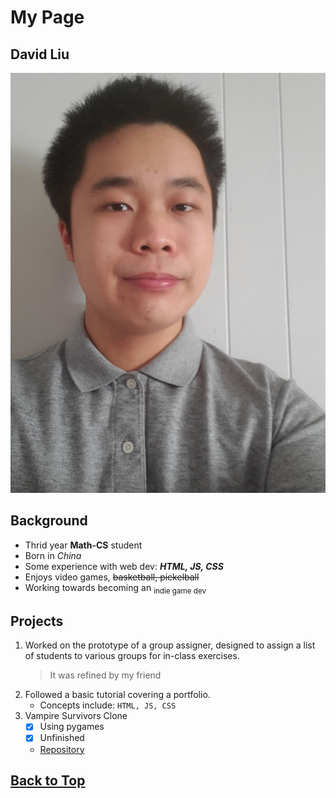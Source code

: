 # My Page
## David Liu
<img src="Selfie.jpg"
     alt="Selfie"
     style="height: 300;" />
## Background
* Thrid year __Math-CS__ student
* Born in _China_
* Some experience with web dev: **_HTML, JS, CSS_**
* Enjoys video games, ~~basketball, pickelball~~
* Working towards becoming an <sub>indie game dev</sub>
## Projects
1. Worked on the prototype of a group assigner, designed to assign a list of students to various groups for in-class exercises.
    > It was refined by my friend
2. Followed a basic tutorial covering a portfolio.
   * Concepts include: ```HTML, JS, CSS```
3. Vampire Survivors Clone
   * [x] Using pygames
   * [x] Unfinished
   * [Repository](https://github.com/shootingdarts/VampireSurvivorClone)
  
## [Back to Top](#david-liu)
